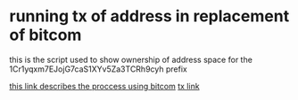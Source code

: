 # running tx of address in replacement of bitcom

this is the script used to show ownership of address space for the 1Cr1yqxm7EJojG7caS1XYv5Za3TCRh9cyh prefix

[this link describes the proccess using bitcom](https://bitcom.planaria.network/#/?id=background)
[tx link](https://bitcoinfiles.org/tx/74ff0488d3abb02f5244462686391306af8b0efecb3d002af0ef05c22a61aad9)


